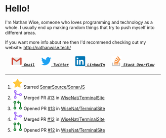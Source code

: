 <!--About Me--->


<!--Tools/Languages--->
<h1> Hello! </h1>
<p>I'm Nathan Wise, someone who loves programming and technology as a whole. I usually end up making random things that try to push myself into different areas.

If you want more info about me then I'd recommend checking out my website: http://nathanwise.tech/</p>

<!--Contacts--->
<h5 align="center">
	<code><a href="mailto:nathan88wise@gmail.com"><img alt="Gmail" width=32 src="res/logos/gmail.svg"> Gmail</a></code>
	&emsp;
	<code><a href="https://twitter.com/WiseNatDev" title="Twitter Profile"><img alt="Twitter" width=32 src="res/logos/twitter.svg"> Twitter</a></code>
	&emsp;
	<code><a href="https://www.linkedin.com/in/nathan-w-5592ba1b5/" title="LinkedIn Profile"><img alt="LinkedIn" width=32 src="res/logos/linkedin.svg"> LinkedIn</a></code>
	&emsp;
	<code><a href="https://stackoverflow.com/users/11125378/wisenat" title="Stack Overflow Profile"><img alt="Stack Overflow" width=32 src="res/logos/stackoverflow.svg"> Stack Overflow</a></code>
</h5>

---

<!--GitHub Recent Activity--->

<!--RECENT_ACTIVITY:start-->
1. ![star](res/octicons/star.svg) Starred [SonarSource/SonarJS](https://github.com/SonarSource/SonarJS)
2. ![pr-merged](res/octicons/pr-merged.svg) Merged PR [#13](https://github.com/WiseNat/TerminalSite/pull/13) in [WiseNat/TerminalSite](https://github.com/WiseNat/TerminalSite)
3. ![pr-created](res/octicons/pr-created.svg) Opened PR [#13](https://github.com/WiseNat/TerminalSite/pull/13) in [WiseNat/TerminalSite](https://github.com/WiseNat/TerminalSite)
4. ![pr-merged](res/octicons/pr-merged.svg) Merged PR [#12](https://github.com/WiseNat/TerminalSite/pull/12) in [WiseNat/TerminalSite](https://github.com/WiseNat/TerminalSite)
5. ![pr-created](res/octicons/pr-created.svg) Opened PR [#12](https://github.com/WiseNat/TerminalSite/pull/12) in [WiseNat/TerminalSite](https://github.com/WiseNat/TerminalSite)
<!--RECENT_ACTIVITY:end-->

<!--**WiseNat/WiseNat** is a ✨ _special_ ✨ repository because its `README.md` (this file) appears on your GitHub profile.-->
